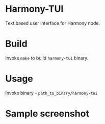 # Harmony-TUI
Text based user interface for Harmony node.

# Build
Invoke `make` to build `harmony-tui` binary.

# Usage
Invoke binary - `path_to_binary/harmony-tui`

# Sample screenshot
